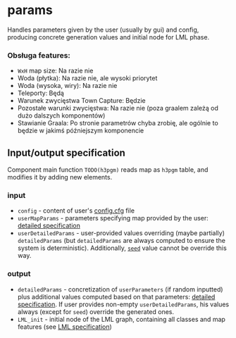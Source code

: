 # params

Handles parameters given by the user (usually by gui) and config, producing concrete generation values and initial node for LML phase.

### Obsługa features:

- `WxH` map size: Na razie nie
- Woda (płytka): Na razie nie, ale wysoki priorytet
- Woda (wysoka, wiry): Na razie nie
- Teleporty: Będą
- Warunek zwycięstwa Town Capture: Będzie
- Pozostałe warunki zwycięstwa: Na razie nie (poza graalem zależą od dużo dalszych komponentów)
- Stawianie Graala: Po stronie parametrów chyba zrobię, ale ogólnie to będzie w jakimś późniejszym komponencie


## Input/output specification

Component main function `TODO(h3pgm)` reads map as `h3pgm` table, and modifies it by adding new elements. 


### input 

- `config` - content of user's [config.cfg](../../config.cfg) file
- `userMapParams` - parameters specifying map provided by the user: [detailed specification](UserMapParams.md)
- `userDetailedParams` - user-provided values overriding (maybe partially) `detailedParams` (but `detailedParams` are always computed to ensure the system is deterministic). Additionally, [`seed`](UserMapParams.md#seedint) value cannot be override this way.

### output

- `detailedParams` - concretization of `userParameters` (if random inputted) plus additional values computed based on that parameters: [detailed specification](DetailedParams.md). If user provides non-empty `userDetailedParams`, his values always (except for `seed`) override the generated ones.
- `LML_init` - initial node of the LML graph, containing all classes and map features (see [LML specification](../mlml/README.md))

